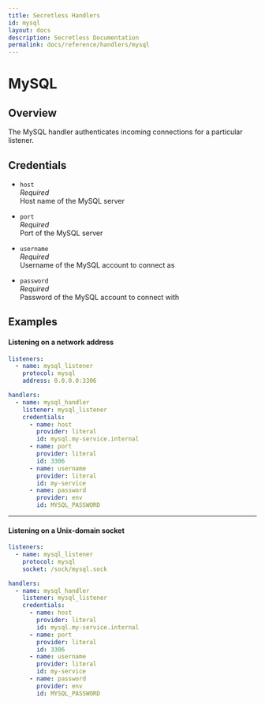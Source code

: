 ```yaml
---
title: Secretless Handlers
id: mysql
layout: docs
description: Secretless Documentation
permalink: docs/reference/handlers/mysql
---
```


# MySQL
## Overview
The MySQL handler authenticates incoming connections for a particular
listener.

## Credentials
- `host`  
_Required_  
Host name of the MySQL server  

- `port`  
_Required_  
Port of the MySQL server  

- `username`  
_Required_  
Username of the MySQL account to connect as  

- `password`  
_Required_  
Password of the MySQL account to connect with  

## Examples
#### Listening on a network address
``` yaml
listeners:
  - name: mysql_listener
    protocol: mysql
    address: 0.0.0.0:3306

handlers:
  - name: mysql_handler
    listener: mysql_listener
    credentials:
      - name: host
        provider: literal
        id: mysql.my-service.internal
      - name: port
        provider: literal
        id: 3306
      - name: username
        provider: literal
        id: my-service
      - name: password
        provider: env
        id: MYSQL_PASSWORD
```
---
#### Listening on a Unix-domain socket
``` yaml
listeners:
  - name: mysql_listener
    protocol: mysql
    socket: /sock/mysql.sock

handlers:
  - name: mysql_handler
    listener: mysql_listener
    credentials:
      - name: host
        provider: literal
        id: mysql.my-service.internal
      - name: port
        provider: literal
        id: 3306
      - name: username
        provider: literal
        id: my-service
      - name: password
        provider: env
        id: MYSQL_PASSWORD
```
